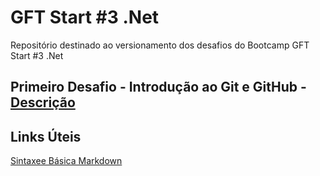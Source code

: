 # GFT Start #3 .Net
Repositório destinado ao versionamento dos desafios do Bootcamp GFT Start #3 .Net

## Primeiro Desafio - Introdução ao Git e GitHub - [Descrição](https://github.com/user/repo/blob/branch/README.md)


## Links Úteis
[Sintaxee Básica Markdown](https://www.markdownguide.org/basic-syntax/)